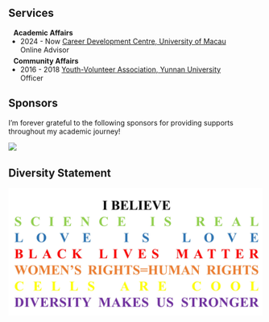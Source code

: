 ## Services

<h4 style="margin:0 10px 0;">Academic Affairs</h4>

<ul style="margin:0 0 5px;">
  <li>2024 - Now  <a href="https://scs.sao.um.edu.mo/career-development-centre/student/advising-service/alumni-online/"><autocolor>Career Development Centre, University of Macau</autocolor></a></li> Online Advisor
</ul>

<h4 style="margin:0 10px 0;">Community Affairs</h4>

<ul style="margin:0 0 20px;">
  <li> 2016 - 2018 <a href="http://www.ydyouth.ynu.edu.cn/"><autocolor>Youth-Volunteer Association, Yunnan University</autocolor></a></li> Officer
</ul>

## Sponsors
I’m forever grateful to the following sponsors for providing supports throughout my academic journey!

<img src="https://github.com/zikang1023/Homepage/blob/main/assets/img/Funding%20Source.png?raw=true" width="600">



## Diversity Statement

<img src="https://github.com/zikang1023/Homepage/blob/main/assets/img/Diversity%20Statement.jpg?raw=true" width="600">
